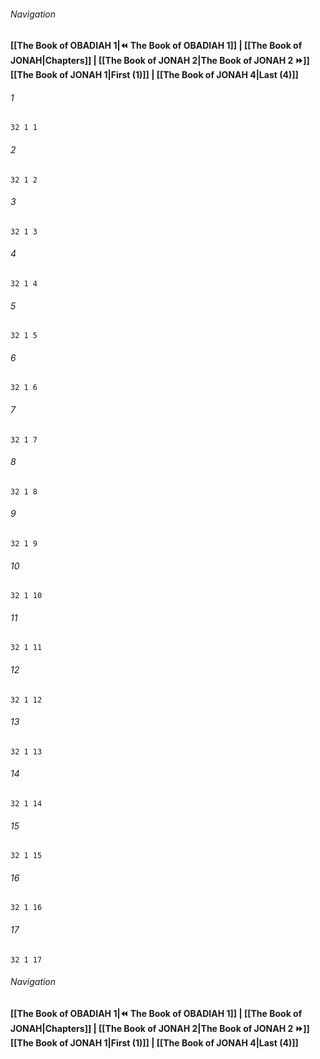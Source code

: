 
###### Navigation
**[[The Book of OBADIAH 1|⏪ The Book of OBADIAH 1]] | [[The Book of JONAH|Chapters]] | [[The Book of JONAH 2|The Book of JONAH 2 ⏩]]**
**[[The Book of JONAH 1|First (1)]] | [[The Book of JONAH 4|Last (4)]]**

###### 1
``` verse
32 1 1 
```
###### 2
``` verse
32 1 2 
```
###### 3
``` verse
32 1 3 
```
###### 4
``` verse
32 1 4 
```
###### 5
``` verse
32 1 5 
```
###### 6
``` verse
32 1 6 
```
###### 7
``` verse
32 1 7 
```
###### 8
``` verse
32 1 8 
```
###### 9
``` verse
32 1 9 
```
###### 10
``` verse
32 1 10 
```
###### 11
``` verse
32 1 11 
```
###### 12
``` verse
32 1 12 
```
###### 13
``` verse
32 1 13 
```
###### 14
``` verse
32 1 14 
```
###### 15
``` verse
32 1 15 
```
###### 16
``` verse
32 1 16 
```
###### 17
``` verse
32 1 17 
```

###### Navigation
**[[The Book of OBADIAH 1|⏪ The Book of OBADIAH 1]] | [[The Book of JONAH|Chapters]] | [[The Book of JONAH 2|The Book of JONAH 2 ⏩]]**
**[[The Book of JONAH 1|First (1)]] | [[The Book of JONAH 4|Last (4)]]**

